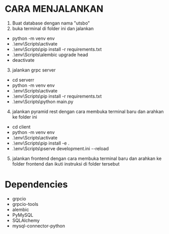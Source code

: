 # CARA MENJALANKAN

1. Buat database dengan nama "utsbo"
2. buka terminal di folder ini dan jalankan
- python -m venv env
- .\env\Scripts\activate
- .\env\Scripts\pip install -r requirements.txt
- .\env\Scripts\alembic upgrade head
- deactivate

3. jalankan grpc server
- cd serverr
- python -m venv env
- .\env\Scripts\activate
- .\env\Scripts\pip install -r requirements.txt
- .\env\Scripts\python main.py

4. jalankan pyramid rest dengan cara membuka terminal baru dan arahkan ke folder ini
- cd client
- python -m venv env
- .\env\Scripts\activate
- .\env\Scripts\pip install -e .
- .\env\Scripts\pserve development.ini --reload

5. jalankan frontend dengan cara membuka terminal baru dan arahkan ke folder frontend dan ikuti instruksi di folder tersebut

# Dependencies
- grpcio
- grpcio-tools
- alembic
- PyMySQL
- SQLAlchemy
- mysql-connector-python